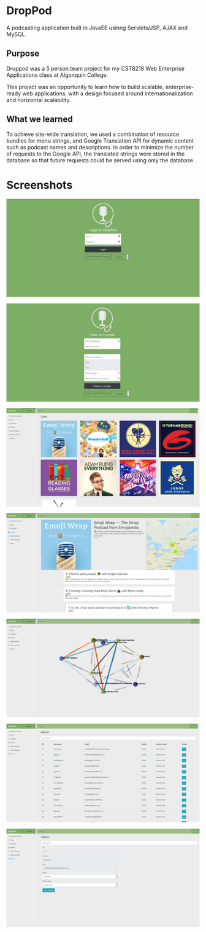 # DropPod
A podcasting application built in JavaEE usinng Servlets/JSP, AJAX and MySQL.

## Purpose

Droppod was a 5 person team project for my CST8218 Web Enterprise Applications class at Algonquin College.

This project was an opportunity to learn how to build scalable, enterprise-ready web applications, with a design focused around internationalization and horizontal scalability.

## What we learned
To achieve site-wide translation, we used a combination of resource bundles for menu strings, and Google Translation API for dynamic content such as podcast names and descriptions. In order to minimize the number of requests to the Google API, the translated strings were stored in the database so that future requests could be served using only the database.

# Screenshots


![Login Screen](screenshots/login.png?raw=true "Login Screen")

![Create Account (French)](screenshots/createaccountfrench.png?raw=true "Create Account (French)")

![Droppod Main Page](screenshots/droppod.png?raw=true "Droppod Main Page")

![Viewing a single podcast](screenshots/emojimap.png?raw=true "Viewing a single podcast")

![Recommended network graph](screenshots/recommended.png?raw=true "Recommended network graph")

![Admin console](screenshots/admin.png?raw=true "Admin console")

![Admin console editing a user](screenshots/adminuseredit.png?raw=true "Admin console editing a user")
